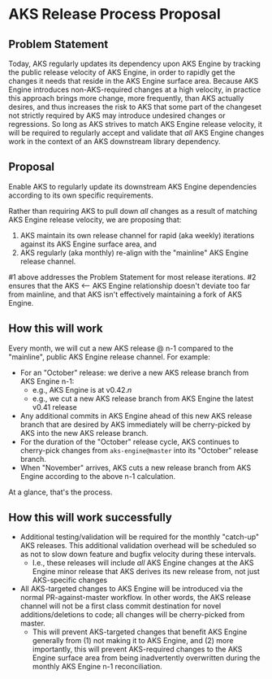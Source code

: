 # AKS Release Process Proposal

## Problem Statement

Today, AKS regularly updates its dependency upon AKS Engine by tracking the public release velocity of AKS Engine, in order to rapidly get the changes it needs that reside in the AKS Engine surface area. Because AKS Engine introduces non-AKS-required changes at a high velocity, in practice this approach brings more change, more frequently, than AKS actually desires, and thus increases the risk to AKS that some part of the changeset not strictly required by AKS may introduce undesired changes or regressions. So long as AKS strives to match AKS Engine release velocity, it will be required to regularly accept and validate that *all* AKS Engine changes work in the context of an AKS downstream library dependency.

## Proposal

Enable AKS to regularly update its downstream AKS Engine dependencies according to its own specific requirements.

Rather than requiring AKS to pull down *all* changes as a result of matching AKS Engine release velocity, we are proposing that:

1. AKS maintain its own release channel for rapid (aka weekly) iterations against its AKS Engine surface area, and
2. AKS regularly (aka monthly) re-align with the "mainline" AKS Engine release channel.

#1 above addresses the Problem Statement for most release iterations. #2 ensures that the AKS <-- AKS Engine relationship doesn't deviate too far from mainline, and that AKS isn't effectively maintaining a fork of AKS Engine.

## How this will work

Every month, we will cut a new AKS release @ n-1 compared to the "mainline", public AKS Engine release channel. For example:

- For an "October" release: we derive a new AKS release branch from AKS Engine n-1:
  - e.g., AKS Engine is at v0.42._n_
  - e.g., we cut a new AKS release branch from AKS Engine the latest v0.41 release
- Any additional commits in AKS Engine ahead of this new AKS release branch that are desired by AKS immediately will be cherry-picked by AKS into the new AKS release branch.
- For the duration of the "October" release cycle, AKS continues to cherry-pick changes from `aks-engine@master` into its "October" release branch.
- When "November" arrives, AKS cuts a new release branch from AKS Engine according to the above n-1 calculation.

At a glance, that's the process.

## How this will work successfully

- Additional testing/validation will be required for the monthly "catch-up" AKS releases. This additional validation overhead will be scheduled so as not to slow down feature and bugfix velocity during these intervals.
  - I.e., these releases will include _all_ AKS Engine changes at the AKS Engine minor release that AKS derives its new release from, not just AKS-specific changes
- All AKS-targeted changes to AKS Engine will be introduced via the normal PR-against-master workflow. In other words, the AKS release channel will not be a first class commit destination for novel additions/deletions to code; all changes will be cherry-picked from master.
  - This will prevent AKS-targeted changes that benefit AKS Engine generally from (1) not making it to AKS Engine, and (2) more importantly, this will prevent AKS-required changes to the AKS Engine surface area from being inadvertently overwritten during the monthly AKS Engine n-1 reconciliation.
